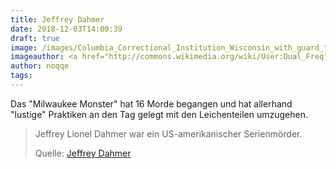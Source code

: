 ```yaml
---
title: Jeffrey Dahmer
date: 2018-12-03T14:00:39
draft: true
image: /images/Columbia_Correctional_Institution_Wisconsin_with_guard_tower.jpg
imageauthor: <a href="http://commons.wikimedia.org/wiki/User:Dual_Freq" title="User:Dual Freq">Dual Freq</a>
author: noqqe
tags:
---
```


Das "Milwaukee Monster" hat 16 Morde begangen und hat allerhand "lustige"
Praktiken an den Tag gelegt mit den Leichenteilen umzugehen.

> Jeffrey Lionel Dahmer war ein US-amerikanischer Serienmörder.
>
> Quelle: [Jeffrey Dahmer](https://de.wikipedia.org/wiki/Jeffrey_Dahmer)
